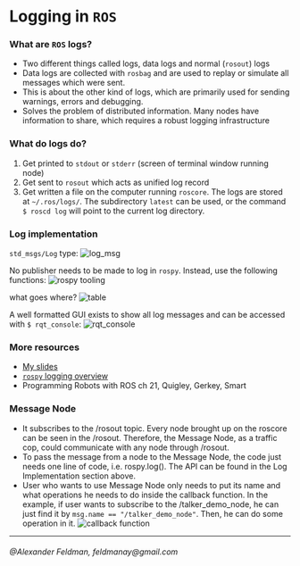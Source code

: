 # Logging in `ROS`

### What are `ROS` logs?
- Two different things called logs, data logs and normal (`rosout`) logs
- Data logs are collected with `rosbag` and are used to replay or simulate all messages which were sent.
- This is about the other kind of logs, which are primarily used for sending warnings, errors and debugging.
- Solves the problem of distributed information. Many nodes have information to share, which requires a robust logging infrastructure

### What do logs do?
1. Get printed to `stdout` or `stderr` (screen of terminal window running node)
1. Get sent to `rosout` which acts as unified log record
1. Get written a file on the computer running `roscore`. The logs are stored at `~/.ros/logs/`. The subdirectory `latest` can be used, or the command `$ roscd log` will point to the current log directory.

### Log implementation

`std_msgs/Log` type:
![log_msg](https://i.imgur.com/VQQogKf.png)

No publisher needs to be made to log in `rospy`. Instead, use the following functions:
![rospy tooling](https://i.imgur.com/H0ltU0e.png)

what goes where?
![table](https://i.imgur.com/9Bn53Oy.png)

A well formatted GUI exists to show all log messages and can be accessed with `$ rqt_console`:
![rqt_console](https://i.imgur.com/zzeorjS.png)

### More resources
- [My slides](https://docs.google.com/presentation/d/1WL0vn4XhEuDa36pvibgytF7ya8XHCRVbPJDk5l2LIhQ/edit?usp=sharing)
- [`rospy` logging overview](http://wiki.ros.org/rospy/Overview/Logging)
- Programming Robots with ROS ch 21, Quigley, Gerkey, Smart


### Message Node
* It subscribes to the /rosout topic. Every node brought up on the roscore can be seen in the /rosout. Therefore, 
  the Message Node, as a traffic cop, could communicate with any node through /rosout.
* To pass the message from a node to the Message Node, the code just needs one line of code, i.e. rospy.log(). The API can be   found in the Log Implementation section above. 
* User who wants to use Message Node only needs to put its name and what operations he needs to do inside the 
  callback function. In the example, if user wants to subscribe to the /talker_demo_node, he can just find it by 
  `msg.name == "/talker_demo_node"`.  Then, he can do some operation in it. 
  ![callback function](https://i.imgur.com/sAgGQjL.png)
  
---
###### _@Alexander Feldman, feldmanay@gmail.com_